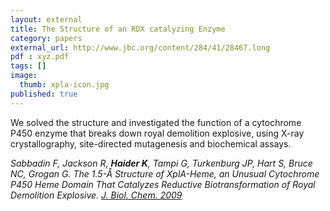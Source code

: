 ```yaml
---
layout: external
title: The Structure of an RDX catalyzing Enzyme
category: papers
external_url: http://www.jbc.org/content/284/41/28467.long
pdf : xyz.pdf
tags: []
image:
  thumb: xpla-icon.jpg
published: true
---
```


We solved the structure and investigated the function of a cytochrome P450 enzyme that breaks down royal demolition explosive, using X-ray crystallography, site-directed mutagenesis and biochemical assays.


*Sabbadin F, Jackson R, __Haider K__, Tampi G, Turkenburg JP, Hart S, Bruce NC, Grogan G. The 1.5-Å Structure of XplA-Heme, an
Unusual Cytochrome P450 Heme Domain That Catalyzes Reductive Biotransformation of Royal Demolition Explosive. [J. Biol. Chem.
2009](http://www.jbc.org/content/284/41/28467.long)*